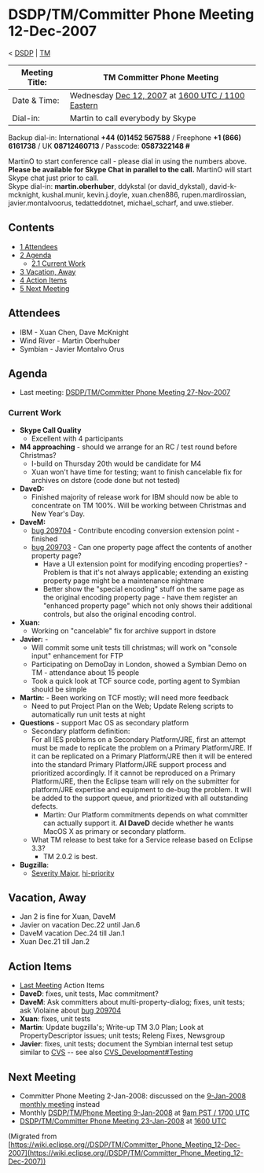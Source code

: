 

DSDP/TM/Committer Phone Meeting 12-Dec-2007
===========================================

< [DSDP](./DSDP "DSDP")‎ | [TM](./TM "DSDP/TM")

| Meeting Title: | **TM Committer Phone Meeting** |
| --- | --- |
| Date & Time: | Wednesday [Dec 12, 2007](./index.php?title=Dec_12,_2007&action=edit&redlink=1 "Dec 12, 2007 (page does not exist)") at [1600 UTC / 1100 Eastern](http://www.timeanddate.com/worldclock/meetingdetails.html?year=2007&month=12&day=12&hour=16&min=00&sec=0&p1=224&p2=159&p3=250&p4=136&p5=223&iv=1800) |
| Dial-in: | Martin to call everybody by Skype |

Backup dial-in: International **+44 (0)1452 567588** / Freephone **+1 (866) 6161738** / UK **08712460713** / Passcode: **0587322148 #**

MartinO to start conference call - please dial in using the numbers above.  
**Please be available for Skype Chat in parallel to the call.** MartinO will start Skype chat just prior to call.  
Skype dial-in: **martin.oberhuber**, ddykstal (or david\_dykstal), david-k-mcknight, kushal.munir, kevin.j.doyle, xuan.chen886, rupen.mardirossian, javier.montalvoorus, tedatteddotnet, michael\_scharf, and uwe.stieber.  

Contents
--------

*   [1 Attendees](#Attendees)
*   [2 Agenda](#Agenda)
    *   [2.1 Current Work](#Current-Work)
*   [3 Vacation, Away](#Vacation.2C-Away)
*   [4 Action Items](#Action-Items)
*   [5 Next Meeting](#Next-Meeting)

Attendees
---------

*   IBM - Xuan Chen, Dave McKnight
*   Wind River - Martin Oberhuber
*   Symbian - Javier Montalvo Orus

Agenda
------

*   Last meeting: [DSDP/TM/Committer Phone Meeting 27-Nov-2007](./Committer_Phone_Meeting_27-Nov-2007 "DSDP/TM/Committer Phone Meeting 27-Nov-2007")

### Current Work

*   **Skype Call Quality**
    *   Excellent with 4 participants
*   **M4 approaching** \- should we arrange for an RC / test round before Christmas?
    *   I-build on Thursday 20th would be candidate for M4
    *   Xuan won't have time for testing; want to finish cancelable fix for archives on dstore (code done but not tested)
*   **DaveD:**
    *   Finished majority of release work for IBM should now be able to concentrate on TM 100%. Will be working between Christmas and New Year's Day.
*   **DaveM:**
    *   [bug 209704](https://bugs.eclipse.org/bugs/show_bug.cgi?id=209704) \- Contribute encoding conversion extension point - finished
    *   [bug 209703](https://bugs.eclipse.org/bugs/show_bug.cgi?id=209703) \- Can one property page affect the contents of another property page?
        *   Have a UI extension point for modifying encoding properties? - Problem is that it's not always applicable; extending an existing property page might be a maintenance nightmare
        *   Better show the "special encoding" stuff on the same page as the original encoding property page - have them register an "enhanced property page" which not only shows their additional controls, but also the original encoding control.
*   **Xuan:**
    *   Working on "cancelable" fix for archive support in dstore
*   **Javier:** -
    *   Will commit some unit tests till christmas; will work on "console input" enhancement for FTP
    *   Participating on DemoDay in London, showed a Symbian Demo on TM - attendance about 15 people
    *   Took a quick look at TCF source code, porting agent to Symbian should be simple
*   **Martin:** \- Been working on TCF mostly; will need more feedback
    *   Need to put Project Plan on the Web; Update Releng scripts to automatically run unit tests at night
*   **Questions** \- support Mac OS as secondary platform
    *   Secondary platform definition:  
        For all IES problems on a Secondary Platform/JRE, first an attempt must be made to replicate the problem on a Primary Platform/JRE. If it can be replicated on a Primary Platform/JRE then it will be entered into the standard Primary Platform/JRE support process and prioritized accordingly. If it cannot be reproduced on a Primary Platform/JRE, then the Eclipse team will rely on the submitter for platform/JRE expertise and equipment to de-bug the problem. It will be added to the support queue, and prioritized with all outstanding defects.
        *   Martin: Our Platform commitments depends on what committer can actually support it. **AI DaveD** decide whether he wants MacOS X as primary or secondary platform.
    *   What TM release to best take for a Service release based on Eclipse 3.3?
        *   TM 2.0.2 is best.
*   **Bugzilla**:
    *   [Severity Major](https://bugs.eclipse.org/bugs/buglist.cgi?query_format=advanced&classification=DSDP&product=Target+Management&bug_status=UNCONFIRMED&bug_status=NEW&bug_status=ASSIGNED&bug_status=REOPENED&bug_severity=blocker&bug_severity=critical&bug_severity=major&cmdtype=doit), [hi-priority](https://bugs.eclipse.org/bugs/buglist.cgi?query_format=advanced&classification=DSDP&product=Target+Management&bug_status=UNCONFIRMED&bug_status=NEW&bug_status=ASSIGNED&bug_status=REOPENED&cmdtype=doit&field0-0-0=priority&type0-0-0=regexp&value0-0-0=P%5B12%5D&field0-0-1=bug_severity&type0-0-1=regexp&value0-0-1=blocker%7Ccritical%7Cmajor)

Vacation, Away
--------------

*   Jan 2 is fine for Xuan, DaveM
*   Javier on vacation Dec.22 until Jan.6
*   DaveM vacation Dec.24 till Jan.1
*   Xuan Dec.21 till Jan.2

Action Items
------------

*   [Last Meeting](./Committer_Phone_Meeting_27-Nov-2007#Action_Items "DSDP/TM/Committer Phone Meeting 27-Nov-2007") Action Items
*   **DaveD**: fixes, unit tests, Mac commitment?
*   **DaveM**: Ask committers about multi-property-dialog; fixes, unit tests; ask Violaine about [bug 209704](https://bugs.eclipse.org/bugs/show_bug.cgi?id=209704)
*   **Xuan**: fixes, unit tests
*   **Martin**: Update bugzilla's; Write-up TM 3.0 Plan; Look at PropertyDescriptor issues; unit tests; Releng Fixes, Newsgroup
*   **Javier**: fixes, unit tests; document the Symbian internal test setup similar to [CVS](https://bugs.eclipse.org/bugs/show_bug.cgi?id=204138#c20) \-\- see also [CVS_Development#Testing](./CVS_Development#Testing "CVS Development")

Next Meeting
------------

*   Committer Phone Meeting 2-Jan-2008: discussed on the [9-Jan-2008 monthly meeting](./Phone_Meeting_9-Jan-2008 "DSDP/TM/Phone Meeting 9-Jan-2008") instead
*   Monthly [DSDP/TM/Phone Meeting 9-Jan-2008](./Phone_Meeting_9-Jan-2008 "DSDP/TM/Phone Meeting 9-Jan-2008") at [9am PST / 1700 UTC](http://www.timeanddate.com/worldclock/fixedtime.html?month=1&day=9&year=2008&hour=16&min=00&sec=0&p1=0)
*   [DSDP/TM/Committer Phone Meeting 23-Jan-2008](./Committer_Phone_Meeting_23-Jan-2008 "DSDP/TM/Committer Phone Meeting 23-Jan-2008") at [1600 UTC](http://www.timeanddate.com/worldclock/meetingdetails.html?year=2008&month=1&day=23&hour=16&min=00&sec=0&p1=224&p2=159&p3=250&p4=136&p5=223&iv=1800)


(Migrated from [https://wiki.eclipse.org//DSDP/TM/Committer_Phone_Meeting_12-Dec-2007](https://wiki.eclipse.org//DSDP/TM/Committer_Phone_Meeting_12-Dec-2007))
